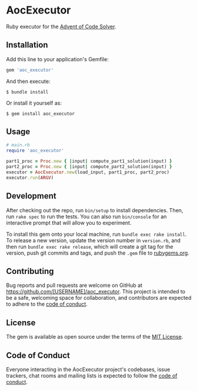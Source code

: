 # AocExecutor

Ruby executor for the [Advent of Code Solver](https://github.com/tcollier/aoc_solver).

## Installation

Add this line to your application's Gemfile:

```ruby
gem 'aoc_executor'
```

And then execute:

    $ bundle install

Or install it yourself as:

    $ gem install aoc_executor

## Usage

```ruby
# main.rb
require 'aoc_executor'

part1_proc = Proc.new { |input| compute_part1_solution(input) }
part2_proc = Proc.new { |input| compute_part2_solution(input) }
executor = AocExecutor.new(load_input, part1_proc, part2_proc)
executor.run(ARGV)
```

## Development

After checking out the repo, run `bin/setup` to install dependencies. Then, run `rake spec` to run the tests. You can also run `bin/console` for an interactive prompt that will allow you to experiment.

To install this gem onto your local machine, run `bundle exec rake install`. To release a new version, update the version number in `version.rb`, and then run `bundle exec rake release`, which will create a git tag for the version, push git commits and tags, and push the `.gem` file to [rubygems.org](https://rubygems.org).

## Contributing

Bug reports and pull requests are welcome on GitHub at https://github.com/[USERNAME]/aoc_executor. This project is intended to be a safe, welcoming space for collaboration, and contributors are expected to adhere to the [code of conduct](https://github.com/[USERNAME]/aoc_executor/blob/master/CODE_OF_CONDUCT.md).

## License

The gem is available as open source under the terms of the [MIT License](https://opensource.org/licenses/MIT).

## Code of Conduct

Everyone interacting in the AocExecutor project's codebases, issue trackers, chat rooms and mailing lists is expected to follow the [code of conduct](https://github.com/[USERNAME]/aoc_executor/blob/master/CODE_OF_CONDUCT.md).
